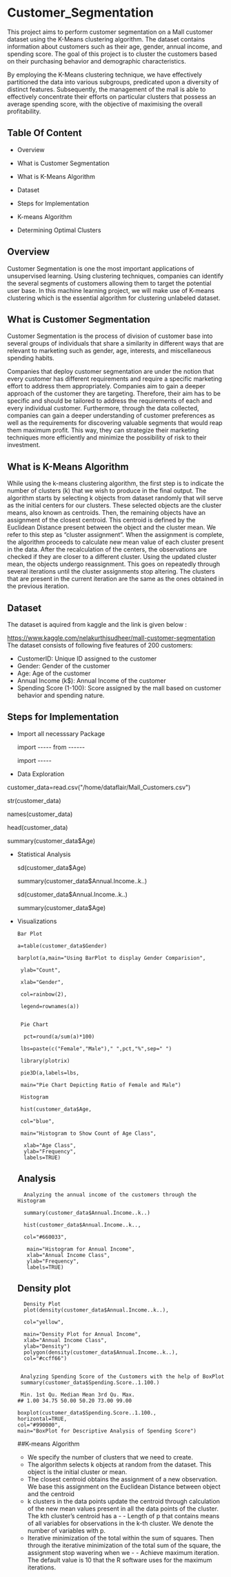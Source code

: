 # Customer_Segmentation
This project aims to perform customer segmentation on a Mall customer dataset using the K-Means clustering algorithm. The dataset contains information about customers such as their age, gender, annual income, and spending score. The goal of this project is to cluster the customers based on their purchasing behavior and demographic characteristics.

By employing the K-Means clustering technique, we have effectively partitioned the data into various subgroups, predicated upon a diversity of distinct features. Subsequently, the management of the mall is able to effectively concentrate their efforts on particular clusters that possess an average spending score, with the objective of maximising the overall profitability.

## Table Of Content
- Overview

- What is Customer Segmentation

- What is K-Means Algorithm

- Dataset

- Steps for Implementation

- K-means Algorithm

- Determining Optimal Clusters

## Overview
Customer Segmentation is one the most important applications of unsupervised learning. Using clustering techniques, companies can identify the several segments of customers allowing them to target the potential user base. In this machine learning project, we will make use of K-means clustering which is the essential algorithm for clustering unlabeled dataset.

## What is Customer Segmentation

Customer Segmentation is the process of division of customer base into several groups of individuals that share a similarity in different ways that are relevant to marketing such as gender, age, interests, and miscellaneous spending habits.

Companies that deploy customer segmentation are under the notion that every customer has different requirements and require a specific marketing effort to address them appropriately. Companies aim to gain a deeper approach of the customer they are targeting. Therefore, their aim has to be specific and should be tailored to address the requirements of each and every individual customer. Furthermore, through the data collected, companies can gain a deeper understanding of customer preferences as well as the requirements for discovering valuable segments that would reap them maximum profit. This way, they can strategize their marketing techniques more efficiently and minimize the possibility of risk to their investment.

## What is K-Means Algorithm
While using the k-means clustering algorithm, the first step is to indicate the number of clusters (k) that we wish to produce in the final output. The algorithm starts by selecting k objects from dataset randomly that will serve as the initial centers for our clusters. These selected objects are the cluster means, also known as centroids. Then, the remaining objects have an assignment of the closest centroid. This centroid is defined by the Euclidean Distance present between the object and the cluster mean. We refer to this step as “cluster assignment”. When the assignment is complete, the algorithm proceeds to calculate new mean value of each cluster present in the data. After the recalculation of the centers, the observations are checked if they are closer to a different cluster. Using the updated cluster mean, the objects undergo reassignment. This goes on repeatedly through several iterations until the cluster assignments stop altering. The clusters that are present in the current iteration are the same as the ones obtained in the previous iteration.

## Dataset
The dataset is aquired from kaggle and the link is given below :

https://www.kaggle.com/nelakurthisudheer/mall-customer-segmentation
The dataset consists of following five features of 200 customers:
- CustomerID: Unique ID assigned to the customer
-  Gender: Gender of the customer
-  Age: Age of the customer
-  Annual Income (k$): Annual Income of the customer
-  Spending Score (1-100): Score assigned by the mall based on customer behavior and spending nature.

## Steps for Implementation
- Import all necesssary Package

   import ----- from ------

  import -----

- Data Exploration

 customer_data=read.csv("/home/dataflair/Mall_Customers.csv")

 str(customer_data)

 names(customer_data)

 head(customer_data)

 summary(customer_data$Age)

- Statistical Analysis

     sd(customer_data$Age)

     summary(customer_data$Annual.Income..k..)

     sd(customer_data$Annual.Income..k..)

     summary(customer_data$Age)

- Visualizations

      Bar Plot

      a=table(customer_data$Gender)

      barplot(a,main="Using BarPlot to display Gender Comparision",

       ylab="Count",
       
       xlab="Gender",
       
       col=rainbow(2),
       
       legend=rownames(a))


       Pie Chart

        pct=round(a/sum(a)*100)

       lbs=paste(c("Female","Male")," ",pct,"%",sep=" ")

       library(plotrix)

       pie3D(a,labels=lbs,

       main="Pie Chart Depicting Ratio of Female and Male")

       Histogram

       hist(customer_data$Age,

       col="blue",

       main="Histogram to Show Count of Age Class",

        xlab="Age Class",
        ylab="Frequency",
        labels=TRUE)

  ## Analysis

        Analyzing the annual income of the customers through the Histogram

        summary(customer_data$Annual.Income..k..)

        hist(customer_data$Annual.Income..k..,

        col="#660033",

         main="Histogram for Annual Income",
         xlab="Annual Income Class",
         ylab="Frequency",
         labels=TRUE)

  ## Density plot

        Density Plot
        plot(density(customer_data$Annual.Income..k..),

        col="yellow",

        main="Density Plot for Annual Income",
        xlab="Annual Income Class",
        ylab="Density")
        polygon(density(customer_data$Annual.Income..k..),
        col="#ccff66")


       Analyzing Spending Score of the Customers with the help of BoxPlot
       summary(customer_data$Spending.Score..1.100.)

       Min. 1st Qu. Median Mean 3rd Qu. Max. 
      ## 1.00 34.75 50.00 50.20 73.00 99.00

      boxplot(customer_data$Spending.Score..1.100.,
      horizontal=TRUE,
      col="#990000",
      main="BoxPlot for Descriptive Analysis of Spending Score")

  ##K-means Algorithm

  - We specify the number of clusters that we need to create.
  - The algorithm selects k objects at random from the dataset. This object is the initial cluster or mean.
  - The closest centroid obtains the assignment of a new observation. We base this assignment on the Euclidean Distance between object and the centroid
  - k clusters in the data points update the centroid through calculation of the new mean values present in all the data points of the cluster. The kth cluster’s centroid has a - - Length of p that contains means of all variables for observations in the k-th cluster. We denote the number of variables with p.
  - Iterative minimization of the total within the sum of squares. Then through the iterative minimization of the total sum of the square, the assignment stop wavering when we - - Achieve maximum iteration. The default value is 10 that the R software uses for the maximum iterations.

       

